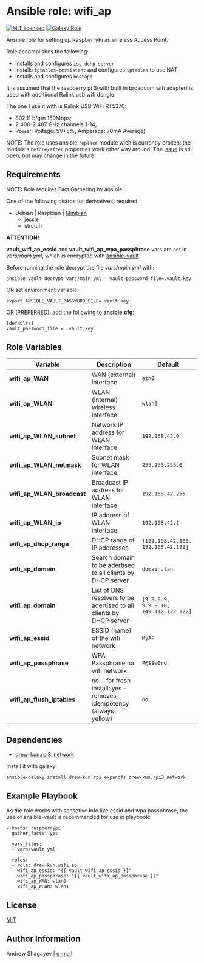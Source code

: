 Ansible role: wifi_ap
=========

[![MIT licensed][mit-badge]][mit-link]
[![Galaxy Role][role-badge]][galaxy-link]

Ansible role for setting up RaspberryPi as wireless Access Point.

Role accomplishes the following:

 - installs and configures `isc-dchp-server`
 - installs `iptables-persistent` and configures `iptables` to use NAT
 - installs and configures `hostapd`

It is assumed that the raspberry pi 3(with built in broadcom wifi adapter) is used with additiional Ralink usb wifi dongle.

The one I use it with is Ralink USB WiFi RT5370:
 - 802.11 b/g/n 150Mbps;
 - 2.400-2.487 GHz channels 1-14;
 - Power: Voltage: 5V+5%, Amperage: 70mA Average)


NOTE: The role uses ansible `replace` module wich is currently broken:
the module's `before/after` properties work other way around.
The [issue][ansible-replace-issue-link] is still open, but may change in the future.

Requirements
------------

NOTE: Role requires Fact Gathering by ansible!

One of the following distros (or derivatives) required:
 - Debian | Raspbian | [Minibian][minibian-link]
    - jessie
    - stretch

**ATTENTION!**

**vault_wifi_ap_essid** and **vault_wifi_ap_wpa_passphrase** vars are set in *vars/main.yml*,
which is encrypted with [ansible-vault][ansible-vault-link].

Before running the role decrypt the file *vars/main.yml* with:

    ansible-vault decrypt vars/main.yml --vault-password-file=.vault.key

OR set environment variable:

    export ANSIBLE_VAULT_PASSWORD_FILE=.vault.key

OR (PREFERRED):
add the following to **ansible.cfg**:

    [defaults]
    vault_password_file = .vault.key

Role Variables
--------------

| Variable | Description | Default |
|----------|-------------|---------|
| **wifi_ap_WAN** | WAN (external) interface  | `eth0` |
| **wifi_ap_WLAN** | WLAN (internal) wireless interface  | `wlan0` |
| **wifi_ap_WLAN_subnet** | Network IP address for WLAN interface  | `192.168.42.0` |
| **wifi_ap_WLAN_netmask** | Subnet mask for WLAN interface | `255.255.255.0` |
| **wifi_ap_WLAN_broadcast** | Broadcast IP address for WLAN interface | `192.168.42.255` |
| **wifi_ap_WLAN_ip** | IP address of WLAN interface  | `192.168.42.1` |
| **wifi_ap_dhcp_range** | DHCP range of IP addresses | `[192.168.42.100, 192.168.42.199]` |
| **wifi_ap_domain** | Search domain to be adertised to all clients by DHCP server | `domain.lan` |
| **wifi_ap_domain** | List of DNS resolvers to be adertised to all clients by DHCP server | `[9.9.9.9, 9.9.9.10, 149.112.122.122]` |
| **wifi_ap_essid** | ESSID (name) of the wifi network | `MyAP` |
| **wifi_ap_passphrase** | WPA Passphrase for wifi network | `P@$$w0rd` |
| **wifi_ap_flush_iptables** | no - for fresh install; yes - removes idempotency (always yellow) | `no` |

Dependencies
------------

 - [drew-kun.rpi3_network][rpi3_network-galaxy-link]

Install it with galaxy:

    ansible-galaxy install drew-kun.rpi_expandfs drew-kun.rpi3_network

Example Playbook
----------------

As the role works with sensetive info like essid and wpa passphrase, the use of ansible-vault is recommended for use in
playbook:

    - hosts: raspberrypi
      gather_facts: yes

      vars_files:
      - vars/vault.yml

      roles:
      - role: drew-kun.wifi_ap
        wifi_ap_essid: "{{ vault_wifi_ap_essid }}"
        wifi_ap_passphrase: "{{ vault_wifi_ap_passphrase }}"
        wifi_ap_WAN: wlan0
        wifi_ap_WLAN: wlan1

License
-------

[MIT][mit-link]

Author Information
------------------

Andrew Shagayev | [e-mail](mailto:drewshg@gmail.com)

[role-badge]: https://img.shields.io/badge/role-drew--kun.wifi__ap-green.svg
[galaxy-link]: https://galaxy.ansible.com/drew-kun/wifi_ap/
[mit-badge]: https://img.shields.io/badge/license-MIT-blue.svg
[mit-link]: https://raw.githubusercontent.com/drew-kun/ansible-wifi_ap/master/LICENSE
[minibian-link]: https://minibianpi.wordpress.com/
[ansible-vault-link]: https://docs.ansible.com/ansible/latest/user_guide/vault.html
[rpi3_network-galaxy-link]: https://galaxy.ansible.com/drew-kun/rpi3_network/
[ansible-replace-issue-link]: https://github.com/ansible/ansible/issues/31354
